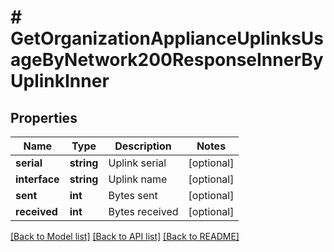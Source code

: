 # # GetOrganizationApplianceUplinksUsageByNetwork200ResponseInnerByUplinkInner

## Properties

Name | Type | Description | Notes
------------ | ------------- | ------------- | -------------
**serial** | **string** | Uplink serial | [optional]
**interface** | **string** | Uplink name | [optional]
**sent** | **int** | Bytes sent | [optional]
**received** | **int** | Bytes received | [optional]

[[Back to Model list]](../../README.md#models) [[Back to API list]](../../README.md#endpoints) [[Back to README]](../../README.md)
